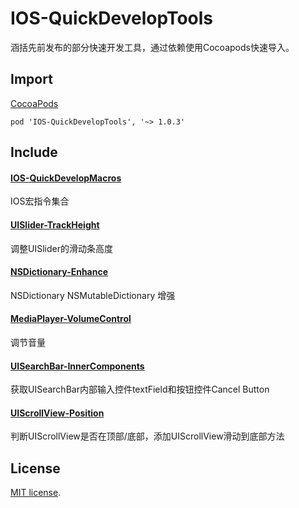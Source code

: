 # IOS-QuickDevelopTools
涵括先前发布的部分快速开发工具，通过依赖使用Cocoapods快速导入。

## Import
[CocoaPods](http://cocoapods.org)

`pod 'IOS-QuickDevelopTools', '~> 1.0.3'`

## Include

#### [IOS-QuickDevelopMacros](https://github.com/vilyever/IOS-QuickDevelopMacros) 
IOS宏指令集合

#### [UISlider-TrackHeight](https://github.com/vilyever/UISlider-TrackHeight) 
调整UISlider的滑动条高度

#### [NSDictionary-Enhance](https://github.com/vilyever/NSDictionary-Enhance) 
NSDictionary NSMutableDictionary 增强

#### [MediaPlayer-VolumeControl](https://github.com/vilyever/MediaPlayer-VolumeControl) 
调节音量

#### [UISearchBar-InnerComponents](https://github.com/vilyever/UISearchBar-InnerComponents)
获取UISearchBar内部输入控件textField和按钮控件Cancel Button

#### [UIScrollView-Position](https://github.com/vilyever/UIScrollView-Position)
判断UIScrollView是否在顶部/底部，添加UIScrollView滑动到底部方法

## License

[MIT license](LICENSE). 
